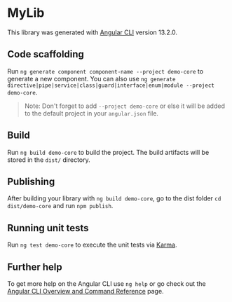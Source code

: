 # MyLib

This library was generated with [Angular CLI](https://github.com/angular/angular-cli) version 13.2.0.

## Code scaffolding

Run `ng generate component component-name --project demo-core` to generate a new component. You can also use `ng generate directive|pipe|service|class|guard|interface|enum|module --project demo-core`.
> Note: Don't forget to add `--project demo-core` or else it will be added to the default project in your `angular.json` file. 

## Build

Run `ng build demo-core` to build the project. The build artifacts will be stored in the `dist/` directory.

## Publishing

After building your library with `ng build demo-core`, go to the dist folder `cd dist/demo-core` and run `npm publish`.

## Running unit tests

Run `ng test demo-core` to execute the unit tests via [Karma](https://karma-runner.github.io).

## Further help

To get more help on the Angular CLI use `ng help` or go check out the [Angular CLI Overview and Command Reference](https://angular.io/cli) page.
